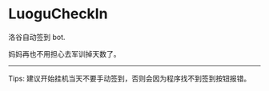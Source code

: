 # LuoguCheckIn
洛谷自动签到 bot.

妈妈再也不用担心去军训掉天数了。

-------------

Tips: 建议开始挂机当天不要手动签到，否则会因为程序找不到签到按钮报错。
